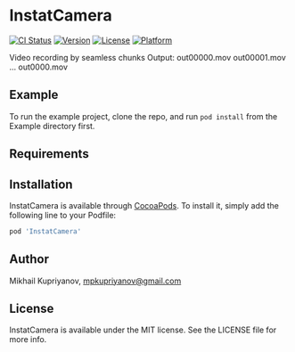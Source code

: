 # InstatCamera

[![CI Status](https://img.shields.io/travis/mpkupriyanov/InstatCamera.svg?style=flat)](https://travis-ci.org/mpkupriyanov/InstatCamera)
[![Version](https://img.shields.io/cocoapods/v/InstatCamera.svg?style=flat)](https://cocoapods.org/pods/InstatCamera)
[![License](https://img.shields.io/cocoapods/l/InstatCamera.svg?style=flat)](https://cocoapods.org/pods/InstatCamera)
[![Platform](https://img.shields.io/cocoapods/p/InstatCamera.svg?style=flat)](https://cocoapods.org/pods/InstatCamera)


Video recording by seamless chunks 
Output:
out00000.mov
out00001.mov
...
out0000<N>.mov

## Example

To run the example project, clone the repo, and run `pod install` from the Example directory first.

## Requirements

## Installation

InstatCamera is available through [CocoaPods](https://cocoapods.org). To install
it, simply add the following line to your Podfile:

```ruby
pod 'InstatCamera'
```

## Author

Mikhail Kupriyanov, mpkupriyanov@gmail.com

## License

InstatCamera is available under the MIT license. See the LICENSE file for more info.

